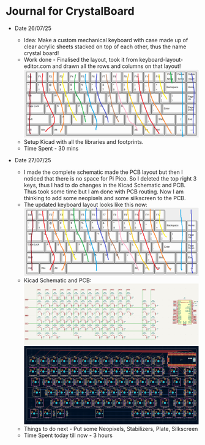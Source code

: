 # Journal for CrystalBoard


- Date 26/07/25
    - Idea: Make a custom mechanical keyboard with case made up of clear acrylic sheets stacked on top of each other, thus the name crystal board!
    - Work done - Finalised the layout, took it from keyboard-layout-editor.com and drawn all the rows and columns on that layout!
    ![Keyboard Layout](<./images/keyboard layout.png>)
    - Setup Kicad with all the libraries and footprints.
    - Time Spent - 30 mins
    
- Date 27/07/25
    - I made the complete schematic made the PCB layout but then I noticed that there is no space for Pi Pico. So I deleted the top right 3 keys, thus I had to do changes in the Kicad Schematic and PCB. Thus took some time but I am done with PCB routing. Now I am thinking to add some neopixels and some silkscreen to the PCB.
    - The updated keyboard layout looks like this now:
    ![Keyboard Layout Updated](<./images/Keyboard Layout Updated.png>)
    - Kicad Schematic and PCB:
    ![Kicad Schematic](./images/kicad-schematic-1.png)
    ![Kicad PCB](./images/kicad-pcb-1.png)
    - Things to do next - Put some Neopixels, Stabilizers, Plate, Silkscreen
    - Time Spent today till now - 3 hours